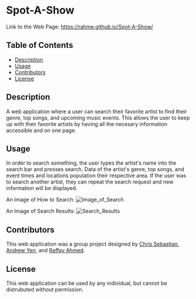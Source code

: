 # Spot-A-Show

Link to the Web Page: <https://rahme.github.io/Spot-A-Show/>

## Table of Contents

* [Description](#Description)
* [Usage](#Usage)
* [Contributors](#Contributors)
* [License](#License)

## Description

A web application where a user can search their favorite artist to find their genre, top songs, and upcoming music events. This allows the user to keep up with their favorite artists by having all the necesary information accessible and on one page.

## Usage

In order to search something, the user types the artist's name into the search bar and presses search. Data of the artist's genre, top songs, and event times and locations population their respective area. If the user was to search another artist, they can repeat the search request and new information will be displayed.

An Image of How to Search:
![Image_of_Search](https://raw.githubusercontent.com/rahme/Spot-A-Show/master/Assets/images/search.PNG)

An Image of Search Results:
![Search_Results](https://raw.githubusercontent.com/rahme/Spot-A-Show/master/Assets/images/search_results.PNG)

## Contributors

This web application was a group project designed by [Chris Sebastian](https://github.com/cmsebastian), [Andrew Yen](https://github.com/andrewyen64), and [Raffay Ahmed](https://github.com/rahme).

## License

This web application can be used by any individual, but cannot be distrubuted without permission.
